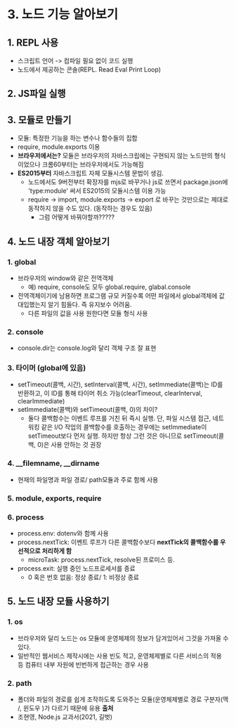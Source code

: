 # 3. 노드 기능 알아보기
## 1. REPL 사용
- 스크립트 언어 -> 컴파일 필요 없이 코드 실행
- 노드에서 제공하는 콘솔(REPL. Read Eval Print Loop)

## 2. JS파일 실행
## 3. 모듈로 만들기
- 모듈: 특정한 기능을 하는 변수나 함수들의 집합
- require, module.exports 이용
- **브라우저에서는?** 모듈은 브라우저의 자바스크립에는 구현되지 않는 노드만의 형식이었으나 크롬60부터는 브라우저에서도 가능해짐
- **ES2015부터** 자바스크립트 자체 모듈시스템 문법이 생김.
  - 노드에서도 9버전부터 확장자를 mjs로 바꾸거나 js로 쓰면서 package.json에 'type:module' 써서 ES2015의 모듈시스템 이용 가능
  - require -> import, module.exports -> export 로 바꾸는 것만으로는 제대로 동작하지 않을 수도 있다. (동작하는 경우도 있음)
    - 그럼 어떻게 바꿔야할까?????

## 4. 노드 내장 객체 알아보기
### 1. global
- 브라우저의 window와 같은 전역객체
  - 예) require, console도 모두 global.require, glabal.console 
- 전역객체이기에 남용하면 프로그램 규모 커질수록 어떤 파일에서 global객체에 값 대입했는지 알기 힘들다. 즉 유지보수 어려움. 
  - 다른 파일의 값을 사용 원한다면 모듈 형식 사용                

### 2. console 
- console.dir는 console.log와 달리 객체 구조 잘 표현                        

### 3. 타이머 (global에 있음)
- setTimeout(콜백, 시간), setInterval(콜백, 시간), setImmediate(콜백)는 ID를 반환하고, 이 ID를 통해 타이머 취소 가능(clearTimeout, clearInterval, clearImmediate)
- setImmediate(콜백)와 setTimeout(콜백, 0)의 차이?
  - 둘다 콜백함수는 이벤트 루프를 거친 뒤 즉시 실행. 단, 파일 시스템 접근, 네트워킹 같은 I/O 작업의 콜백함수를 호출하는 경우에는 setImmediate이 setTimeout보다 먼저 실행. 하지만 항상 그런 것은 아니므로 setTimeout(콜백, 0)은 사용 안하는 것 권장

### 4. __filemname, __dirname
- 현재의 파일명과 파일 경로/ path모듈과 주로 함께 사용

### 5. module, exports, require

### 6. process
- process.env: dotenv와 함께 사용
- process.nextTick: 이벤트 루프가 다른 콜백함수보다 **nextTick의 콜백함수를 우선적으로 처리하게 함**
    - microTask: process.nextTick, resolve된 프로미스 등. 
- process.exit: 실행 중인 노드프로세서를 종료
  - 0 혹은 번호 없음: 정상 종료/ 1: 비정상 종료

## 5. 노드 내장 모듈 사용하기
### 1. os
- 브라우저와 달리 노드는 os 모듈에 운영체제의 정보가 담겨있어서 그것을 가져올 수 있다.
- 일반적인 웹서비스 제작시에는 사용 빈도 적고, 운영체제별로 다른 서비스의 적용 등 컴퓨터 내부 자원에 빈번하게 접근하는 경우 사용

### 2. path
- 폴더와 파일의 경로를 쉽게 조작하도록 도와주는 모듈(운영체제별로 경로 구분자(맥 /, 윈도우 \)가 다르기 때문에 유용
**출처**
- 조현영, Node.js 교과서(2021, 길벗)
  